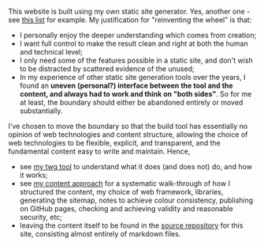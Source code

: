 This website is built using my own static site generator. Yes, another one - see [this list](https://jamstack.org/generators/) for example. My justification for "reinventing the wheel" is that:

- I personally enjoy the deeper understanding which comes from creation;
- I want full control to make the result clean and right at both the human and technical level;
- I only need some of the features possible in a static site, and don't wish to be distracted by scattered evidence of the unused;
- In my experience of other static site generation tools over the years, I found an **uneven (personal?) interface between the tool and the content, and always had to work and think on "both sides"**. So for me at least, the boundary should either be abandoned entirely or moved substantially.

I've chosen to move the boundary so that the build tool has essentially no opinion of web technologies and content structure, allowing the choice of web technologies to be flexible, explicit, and transparent, and the fundamental content easy to write and maintain. Hence,

- see [my twg tool](twg.html) to understand what it does (and does not) do, and how it works;
- see [my content approach](approach.html) for a systematic walk-through of how I structured the content, my choice of web framework, libraries, generating the sitemap, notes to achieve colour consistency, publishing on GitHub pages, checking and achieving validity and reasonable security, etc;
- leaving the content itself to be found in the [source repository](https://github.com/tcorbettclark/tcorbettclark.github.io) for this site, consisting almost entirely of markdown files.
